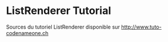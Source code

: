ListRenderer Tutorial
=====================

Sources du tutoriel ListRenderer disponible sur http://www.tuto-codenameone.ch